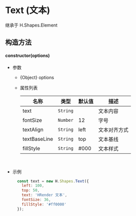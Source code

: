# Text (文本)
继承于 H.Shapes.Element

## 构造方法

#### **constructor(options)**
- 参数
    - {Object} options
    - 属性列表
        
        | 名称         | 类型         | 默认值       | 描述        |
        |-------------|-------------|-------------|-------------|
        | text | `String` |  | 文本内容 |
        | fontSize | `Number` | 12 | 字号 |
        | textAlign | `String` | left | 文本对齐方式 |
        | textBaseLine | `String` | top | 文本基线 |
        | fillStyle | `String` | #000 | 文本样式 |
        
<br>

- 示例

    ```js
      const text = new H.Shapes.Text({
        left: 100,
        top: 50,
        text: 'HRender 文本',
        fontSize: 36,
        fillStyle: '#ff0000'
      });
    ```